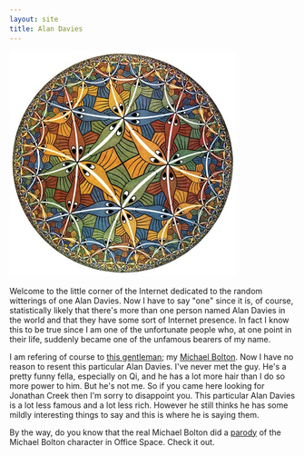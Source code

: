 ```yaml
---
layout: site
title: Alan Davies
---
```


![](/images/escher-circle-limit-iii.jpg)

Welcome to the little corner of the Internet dedicated to the random witterings of one Alan Davies.  Now I have to say
"one" since it is, of course, statistically likely that there's more than one person named Alan Davies in the world and
that they have some sort of Internet presence.  In fact I know this to be true since I am one of the unfortunate people
who, at one point in their life, suddenly became one of the unfamous bearers of my name.

I am refering of course to [this gentleman](/images/jonathan_creek.jpg); my
[Michael Bolton](https://www.youtube.com/watch?v=_BaMx_n2_hM).  Now I have no reason to resent this particular Alan
Davies.  I've never met the guy.  He's a pretty funny fella, especially on Qi, and he has a lot more hair than I do so
more power to him.  But he's not me.  So if you came here looking for Jonathan Creek then I'm sorry to disappoint you.
This particular Alan Davies is a lot less famous and a lot less rich.  However he still thinks he has some mildly
interesting things to say and this is where he is saying them.

By the way, do you know that the real Michael Bolton did a [parody](https://www.youtube.com/watch?v=03lrL9CFWxM) of the
Michael Bolton character in Office Space.  Check it out.
